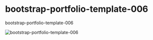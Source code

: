 # bootstrap-portfolio-template-006
bootstrap-portfolio-template-006

![bootstrap-portfolio-template-006](/assets/bootstrap-portfolio-template-006)
